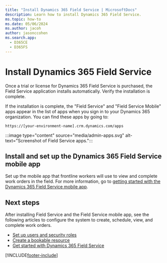 ```yaml
---
title: "Install Dynamics 365 Field Service | MicrosoftDocs"
description: Learn how to install Dynamics 365 Field Service.
ms.topic: how-to
ms.date: 05/06/2024
ms.author: jacoh
author: jasonccohen
ms.search.app:
  - D365CE
  - D365FS
---
```


# Install Dynamics 365 Field Service

Once a trial or license for Dynamics 365 Field Service is purchased, the Field Service application installs automatically. Verify the installation is complete.

If the installation is complete, the "Field Service" and "Field Service Mobile" apps appear in the list of apps when you sign in to your Dynamics 365 organization. You can find these apps by going to:

```https://[your-environment-name].crm.dynamics.com/apps```

:::image type="content" source="media/admin-apps.svg" alt-text="Screenshot of Field Service apps.":::

## Install and set up the Dynamics 365 Field Service mobile app

Set up the mobile app that frontline workers will use to view and complete work orders in the field. For more information, go to [getting started with the Dynamics 365 Field Service mobile app](mobile-power-app-get-started.md).

## Next steps

After installing Field Service and the Field Service mobile app, see the following articles to configure the system to create, schedule, view, and complete work orders.

- [Set up users and security roles](users-licenses-permissions.md)
- [Create a bookable resource](set-up-bookable-resources.md)
- [Get started with Dynamics 365 Field Service](field-service-get-started.md)

[!INCLUDE[footer-include](../includes/footer-banner.md)]
